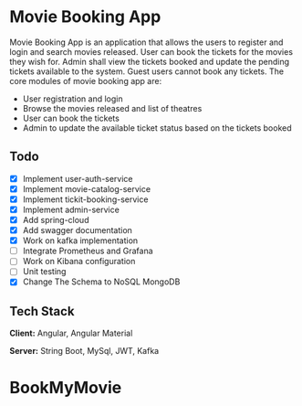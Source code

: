 
# Movie Booking App
Movie Booking App is an application that allows the users to register and login and search movies released. User can book the tickets for the movies they wish for. Admin shall view the tickets booked and update the pending tickets available to the system.
Guest users cannot book any tickets.
The core modules of movie booking app are:
- User registration and login
- Browse the movies released and list of theatres
- User can book the tickets
- Admin to update the available ticket status based on the tickets booked

## Todo
- [x] Implement user-auth-service
- [x] Implement movie-catalog-service
- [x] Implement tickit-booking-service
- [x] Implement admin-service 
- [x] Add spring-cloud
- [x] Add swagger documentation
- [x] Work on kafka implementation
- [ ] Integrate Prometheus and Grafana
- [ ] Work on Kibana configuration
- [ ] Unit testing 
- [x] Change The Schema to NoSQL MongoDB 

## Tech Stack

**Client:** Angular, Angular Material

**Server:** String Boot, MySql, JWT, Kafka

# BookMyMovie
